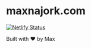 # maxnajork.com

[![Netlify Status](https://api.netlify.com/api/v1/badges/687900e2-bcb4-406e-b6ba-54f358f41fee/deploy-status)](https://app.netlify.com/sites/m7k/deploys)

Built with ❤  by Max
